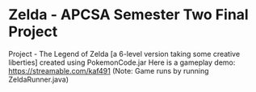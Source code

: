 # Zelda - APCSA Semester Two Final Project
Project - The Legend of Zelda [a 6-level version taking some creative liberties] created using PokemonCode.jar
Here is a gameplay demo: https://streamable.com/kaf491 (Note: Game runs by running ZeldaRunner.java)
